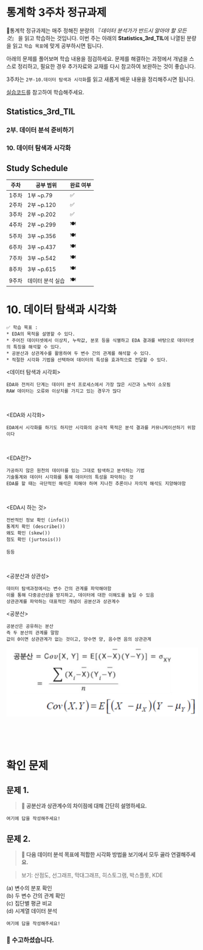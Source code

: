 # 통계학 3주차 정규과제

📌통계학 정규과제는 매주 정해진 분량의 『*데이터 분석가가 반드시 알아야 할 모든 것*』 을 읽고 학습하는 것입니다. 이번 주는 아래의 **Statistics_3rd_TIL**에 나열된 분량을 읽고 `학습 목표`에 맞게 공부하시면 됩니다.

아래의 문제를 풀어보며 학습 내용을 점검하세요. 문제를 해결하는 과정에서 개념을 스스로 정리하고, 필요한 경우 추가자료와 교재를 다시 참고하여 보완하는 것이 좋습니다.

3주차는 `2부-10.데이터 탐색과 시각화`를 읽고 새롭게 배운 내용을 정리해주시면 됩니다.

[실습코드](https://github.com/c-karl/DA_DS_Book001)를 참고하여 학습해주세요.


## Statistics_3rd_TIL

### 2부. 데이터 분석 준비하기
### 10. 데이터 탐색과 시각화



## Study Schedule

|주차 | 공부 범위     | 완료 여부 |
|----|--------------|----------|
|1주차| 1부 ~p.79    | ✅      |
|2주차| 2부 ~p.120   | ✅      | 
|3주차| 2부 ~p.202   | ✅      | 
|4주차| 2부 ~p.299   | 🍽️      | 
|5주차| 3부 ~p.356   | 🍽️      | 
|6주차| 3부 ~p.437   | 🍽️      | 
|7주차| 3부 ~p.542   | 🍽️      | 
|8주차| 3부 ~p.615   | 🍽️      | 
|9주차|데이터 분석 실습| 🍽️      |

<!-- 여기까진 그대로 둬 주세요-->

# 10. 데이터 탐색과 시각화

```
✅ 학습 목표 :
* EDA의 목적을 설명할 수 있다.
* 주어진 데이터셋에서 이상치, 누락값, 분포 등을 식별하고 EDA 결과를 바탕으로 데이터셋의 특징을 해석할 수 있다.
* 공분산과 상관계수를 활용하여 두 변수 간의 관계를 해석할 수 있다.
* 적절한 시각화 기법을 선택하여 데이터의 특성을 효과적으로 전달할 수 있다.
```
<!-- 새롭게 배운 내용을 자유롭게 정리해주세요.-->
<데이터 탐색과 시각회>
```
EDA와 전처리 단계는 데이터 분석 프로세스에서 가장 많은 시간과 노력이 소모됨
RAW 데이터는 오류와 이상치를 가지고 있는 경우가 많다
```
<br/>

<EDA와 시각화>
```
EDA에서 시각화를 하기도 하지만 시각화의 궁극적 목적은 분석 결과를 커뮤니케이션하기 위함이다
```

<br>

<EDA란?>
```
가공하지 않은 원천의 데이터를 있는 그대로 탐색하고 분석하는 기법
기술통계와 데이터 시각화를 통해 데이터의 특성을 파악하는 것
EDA를 할 때는 극단적인 해석은 피해야 하며 지나친 추론이나 자의적 해석도 지양해야함
```

<br>

<EDA시 하는 것>
```
전반적인 정보 확인 (info())
통계치 확인 (describe())
왜도 확인 (skew())
첨도 확인 (jurtosis())

등등
```

<br>

<공분산과 상관성>
```
데이터 탐색과정에서는 변수 간의 관계를 파악해야함
이를 통해 다중공산성을 방지하고, 데이터에 대한 이해도를 높일 수 있음
상관관계를 파악하는 대표적인 개념이 공분산과 상관계수
```
<공분산>
```
공분산은 공유하는 분산
즉 두 분산의 관계를 말함
값이 0이면 상관관계가 없는 것이고, 양수면 양, 음수면 음의 상관관계
```
![이미지](./img/02232334.png)

<br>





<br>
<br>

# 확인 문제

## 문제 1.
> **🧚 공분산과 상관계수의 차이점에 대해 간단히 설명하세요.**

```
여기에 답을 작성해주세요!
```

## 문제 2.
> **🧚 다음 데이터 분석 목표에 적합한 시각화 방법을 보기에서 모두 골라 연결해주세요.**

> 보기: 산점도, 선그래프, 막대그래프, 히스토그램, 박스플롯, KDE

(a) 변수의 분포 확인   
(b) 두 변수 간의 관계 확인   
(c) 집단별 평균 비교   
(d) 시계열 데이터 분석

<!--중복 가능-->

```
여기에 답을 작성해주세요!
```


### 🎉 수고하셨습니다.